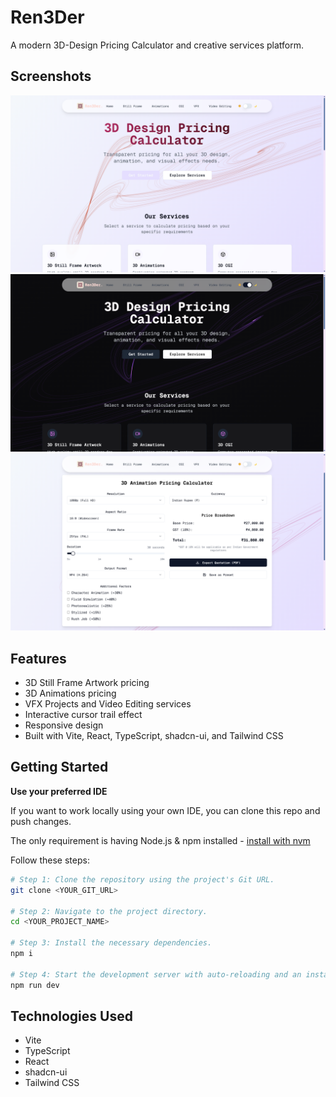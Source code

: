 # Ren3Der

A modern 3D-Design Pricing Calculator and creative services platform.

## Screenshots

<!-- Adjust width as needed (e.g., 500px) -->
<img src="public/screenshot-1.png" alt="Home Page" width="600"/>
<img src="public/screenshot-3.png" alt="Home Page (Dark-Mode)" width="600"/>
<img src="public/screenshot-2.png" alt="Pricing Calculator" width="600"/>

## Features
- 3D Still Frame Artwork pricing
- 3D Animations pricing
- VFX Projects and Video Editing services
- Interactive cursor trail effect
- Responsive design
- Built with Vite, React, TypeScript, shadcn-ui, and Tailwind CSS

## Getting Started

**Use your preferred IDE**

If you want to work locally using your own IDE, you can clone this repo and push changes.

The only requirement is having Node.js & npm installed - [install with nvm](https://github.com/nvm-sh/nvm#installing-and-updating)

Follow these steps:

```sh
# Step 1: Clone the repository using the project's Git URL.
git clone <YOUR_GIT_URL>

# Step 2: Navigate to the project directory.
cd <YOUR_PROJECT_NAME>

# Step 3: Install the necessary dependencies.
npm i

# Step 4: Start the development server with auto-reloading and an instant preview.
npm run dev
```

## Technologies Used
- Vite
- TypeScript
- React
- shadcn-ui
- Tailwind CSS